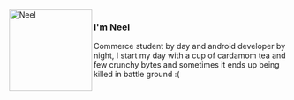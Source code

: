 <img align="left" width="150" height="150" alt="Neel" src="https://raw.githubusercontent.com/neel021000/neel021000/main/neel/goku.png"/>

### I'm Neel

Commerce student by day and android developer by night, I start my day with a cup of cardamom tea and few crunchy bytes and sometimes it ends up being killed in battle ground :(
